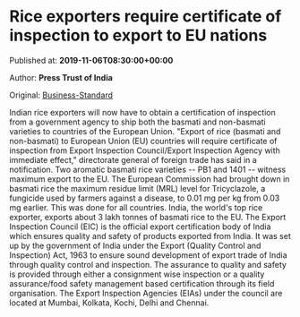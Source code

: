 
# Rice exporters require certificate of inspection to export to EU nations

Published at: **2019-11-06T08:30:00+00:00**

Author: **Press Trust of India**

Original: [Business-Standard](https://www.business-standard.com/article/pti-stories/rice-exporters-require-certification-of-inspection-to-export-to-european-union-119110600700_1.html)

Indian rice exporters will now have to obtain a certification of inspection from a government agency to ship both the basmati and non-basmati varieties to countries of the European Union.
"Export of rice (basmati and non-basmati) to European Union (EU) countries will require certificate of inspection from Export Inspection Council/Export Inspection Agency with immediate effect," directorate general of foreign trade has said in a notification.
Two aromatic basmati rice varieties -- PB1 and 1401 -- witness maximum export to the EU.
The European Commission had brought down in basmati rice the maximum residue limit (MRL) level for Tricyclazole, a fungicide used by farmers against a disease, to 0.01 mg per kg from 0.03 mg earlier. This was done for all countries.
India, the world's top rice exporter, exports about 3 lakh tonnes of basmati rice to the EU.
The Export Inspection Council (EIC) is the official export certification body of India which ensures quality and safety of products exported from India.
It was set up by the government of India under the Export (Quality Control and Inspection) Act, 1963 to ensure sound development of export trade of India through quality control and inspection.
The assurance to quality and safety is provided through either a consignment wise inspection or a quality assurance/food safety management based certification through its field organisation.
The Export Inspection Agencies (EIAs) under the council are located at Mumbai, Kolkata, Kochi, Delhi and Chennai.
